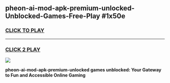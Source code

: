 
## pheon-ai-mod-apk-premium-unlocked-Unblocked-Games-Free-Play #1x50e
<h3>
<a href="https://us.freeplayer.one?title=pheon-ai-mod-apk-premium-unlocked&ref=9M">CLICK TO PLAY</a></h3>
<hr>

<h3>
<a href="https://us.freeplayer.one?title=pheon-ai-mod-apk-premium-unlocked&ref=9M">CLICK 2 PLAY</a>
  
</h3>

<a href="https://us.freeplayer.one?title=pheon-ai-mod-apk-premium-unlocked&ref=9M"><img src="https://clearcache.store/games.png"></a>


**pheon-ai-mod-apk-premium-unlocked games unblocked: Your Gateway to Fun and Accessible Online Gaming**

